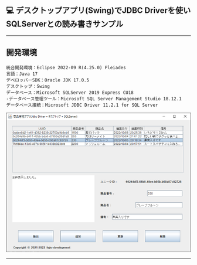 ﻿## :computer: デスクトップアプリ(Swing)でJDBC Driverを使いSQLServerとの読み書きサンプル  
___
## 開発環境  
```
統合開発環境：Eclipse 2022-09 R(4.25.0) Pleiades  
言語：Java 17  
デベロッパーSDK：Oracle JDK 17.0.5  
デスクトップ：Swing  
データベース：Microsoft SQLServer 2019 Express CU18  
-データベース管理ツール：Microsoft SQL Server Management Studio 18.12.1
データベース接続：Microsoft JDBC Driver 11.2.1 for SQL Server  
```

![Img](Readme_img.png)  

___
